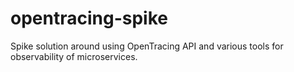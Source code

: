 # opentracing-spike
Spike solution around using OpenTracing API and various tools for observability of microservices.
